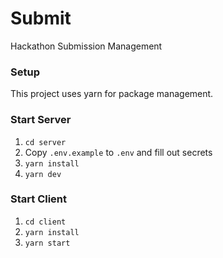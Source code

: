# Submit
Hackathon Submission Management

### Setup
This project uses yarn for package management.

### Start Server
1. `cd server`
2. Copy `.env.example` to `.env` and fill out secrets
2. `yarn install`
3. `yarn dev`

### Start Client
1. `cd client`
2. `yarn install`
3. `yarn start`
